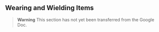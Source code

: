 ## Wearing and Wielding Items

> **Warning**
> This section has not yet been transferred from the Google Doc.

